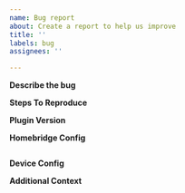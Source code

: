 ```yaml
---
name: Bug report
about: Create a report to help us improve
title: ''
labels: bug
assignees: ''

---
```


<!--
Everything that is placed between these <! - - and - - > are considered comments and will not render. 
Make sure to place all your information outside of these notations or I will not be able to read it!
-->

<!--
Please read this carefully, not reading and/or following this template carefully might result in your issue getting closed without a proper answer.
This template is however a guideline, if you have important or valuable information please add it!
If it is clear that a certain step is completely useless in your situation, feel free to leave it out.

Please note that there is only 1 main contributor to this project.
I might respond quickly, I might not.
I will try to help you to the best of my ability but my abilities are not endless.
I am human and to err is human, I make mistakes, if you think I closed your issue unfairly please considerately explain why you believe my judgement was wrong. I will probably reconsider.

I am not able to solve all your problems and entertain all your feature requests, part of this is because I don't actually own a lot of tuya devices.
A lot of the work I do is based on documentations and how some devices are supposed to work.
Who could have guessed, not all devices behave as they should.

So once more thank you for opening an issue, almost all issues here improve the usability of this plugin!
If this plugin does help you and you have some money to spare please consider donating.
Find the donate button here: https://github.com/milo526/homebridge-tuya-web you can either donate monthly through a subscription or make a one-time-donation trough the bunq.me link.
-->

**Describe the bug**
<!-- 
A clear and concise description of what the bug is. 
What behaviour do you observe, what do you see?
What do you expect to happen?
-->

**Steps To Reproduce**
<!--
Steps to reproduce the behavior:
1. Go to '...'
2. Click on '....'
3. Scroll down to '....'
4. See error
-->

**Plugin Version**
 <!--
 Go to your device in homekit, go to the device settings, scroll down to "Firmware"
 Should be in the form of "x.x.x"
 Are you not on the latest version? (Check https://github.com/milo526/homebridge-tuya-web/releases) 
 Please update to the latest version before you submit your bug report and see if the latest version already solved your problems.
 -->
 
 **Homebridge Config**
 <!--
 Please paste your config in the block below between the ```json and ```.
 Make sure to paste this as text.
 DON'T POST A SCREENSHOT OF YOUR CONFIG
 Posting an image instead of text makes my live unnecessarily hard.
 
 This should look something like
 
 ```json
 {
     "name": "TuyaWebPlatform",
     "options": {
         "username": REDACTED,
         "password": REDACTED,
         "countryCode": REDACTED,
         "platform": "tuya",
         "pollingInterval": 300
     },
     "defaults": [
         {
             "id": "Kitchen outlet",
             "device_type": "outlet"
         }
     ],
     "scenes": false,
     "platform": "TuyaWebPlatform"
 }
 ```
 
 you might have some extra settings or miss some settings here. Please make sure to include all of the settings you have.
 For your own sanity ensure that you at least remove your password!
 -->
 
 ```json

```
 
 **Device Config**
 <!--
 Follow the steps as outlined under the heading "How to check whether the api this library uses can control your device"
 https://github.com/milo526/homebridge-tuya-web#how-to-check-whether-the-api-this-library-uses-can-control-your-device
 And include the full output here.
 Yes this is quite some work but it is also very important, if you do not provide me this information;
 I can almost guarantee you that the first thing I do is request you to do this (or close your issue outright).
 You will probably not be helped before this information is provided, this is not because I like to be rude;
 this is because this information is essential for me to do almost anything with this plugin for you.
 -->
 
 **Additional Context**
 <!--
Add any other context about the problem here.
-->

<!--
Not following this template might result in outright closure of your issue!
If this surprises you, you already failed cause it was also stated as the first line of this template :)

As a closing remark,
thank you for opening a bug report. You are now helping this plugin improve!
-->

